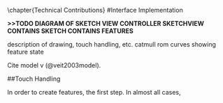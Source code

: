 \chapter{Technical Contributions}
#Interface Implementation

**>>TODO DIAGRAM OF SKETCH VIEW CONTROLLER SKETCHVIEW CONTAINS SKETCH CONTAINS FEATURES**

description of drawing, touch handling, etc.
catmull rom curves
showing feature state

Cite model v (@veit2003model).

##Touch Handling

In order to create features, the first step.  In almost all cases, 
